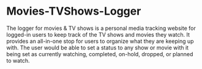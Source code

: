 # Movies-TVShows-Logger
The logger for movies & TV shows is a personal media tracking website for logged-in users to keep track of the TV shows and movies they watch. It provides an all-in-one stop for users to organize what they are keeping up with. The user would be able to set a status to any show or movie with it being set as currently watching, completed, on-hold, dropped, or planned to watch.


